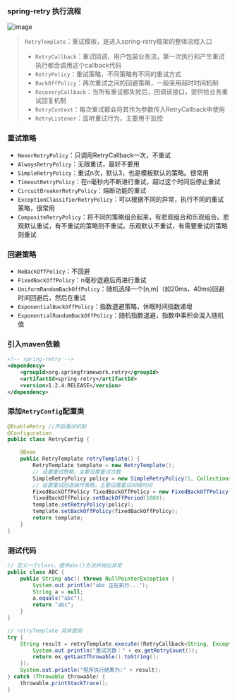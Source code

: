 ### spring-retry 执行流程
![image](http://106.13.189.134:8888/group1/M00/00/00/wKgABF275OeAYqGMAAHXPKAXRTQ007.png)
> `RetryTemplate`：重试模板，是进入spring-retry框架的整体流程入口
> + `RetryCallback`：重试回调，用户包装业务流，第一次执行和产生重试执行都会调用这个callback代码
> + `RetryPolicy`：重试策略，不同策略有不同的重试方式
> + `BackOffPolicy`：两次重试之间的回避策略，一般采用超时时间机制
> + `RecoveryCallback`：当所有重试都失败后，回调该接口，提供给业务重试回复机制
> + `RetryContext`：每次重试都会将其作为参数传入RetryCallback中使用
> + `RetryListener`：监听重试行为，主要用于监控

### 重试策略
+ `NeverRetryPolicy`：只调用RetryCallback一次，不重试
+ `AlwaysRetryPolicy`：无限重试，最好不要用
+ `SimpleRetryPolicy`：重试n次，默认3，也是模板默认的策略。很常用
+ `TimeoutRetryPolicy`：在n毫秒内不断进行重试，超过这个时间后停止重试
+ `CircuitBreakerRetryPolicy`：熔断功能的重试
+ `ExceptionClassifierRetryPolicy`：可以根据不同的异常，执行不同的重试策略，很常用
+ `CompositeRetryPolicy`：将不同的策略组合起来，有悲观组合和乐观组合。悲观默认重试，有不重试的策略则不重试。乐观默认不重试，有需要重试的策略则重试

### 回避策略
+ `NoBackOffPolicy`：不回避
+ `FixedBackOffPolicy`：n毫秒退避后再进行重试
+ `UniformRandomBackOffPolicy`：随机选择一个[n,m]（如20ms，40ms)回避时间回避后，然后在重试
+ `ExponentialBackOffPolicy`：指数退避策略，休眠时间指数递增
+ `ExponentialRandomBackOffPolicy`：随机指数退避，指数中乘积会混入随机值

### 引入maven依赖
```xml
<!-- spring-retry -->
<dependency>
    <groupId>org.springframework.retry</groupId>
    <artifactId>spring-retry</artifactId>
    <version>1.2.4.RELEASE</version>
</dependency>
```
### 添加`RetryConfig`配置类
```java
@EnableRetry //开启重试机制
@Configuration
public class RetryConfig {

    @Bean
    public RetryTemplate retryTemplate() {
        RetryTemplate template = new RetryTemplate();
        // 设置重试策略，主要设置重试次数
        SimpleRetryPolicy policy = new SimpleRetryPolicy(5, Collections.singletonMap(Exception.class, true));
        // 设置重试回退操作策略，主要设置重试间隔时间
        FixedBackOffPolicy fixedBackOffPolicy = new FixedBackOffPolicy();
        fixedBackOffPolicy.setBackOffPeriod(1000);
        template.setRetryPolicy(policy);
        template.setBackOffPolicy(fixedBackOffPolicy);
        return template;
    }
}
```
### 测试代码
```java
// 定义一个class，提供abc()方法并抛出异常
public class ABC {
    public String abc() throws NullPointerException {
        System.out.println("abc 正在执行...");
        String a = null;
        a.equals("abc");
        return "abc";
    }
}

// retryTemplate 具体使用
try {
    String result = retryTemplate.execute((RetryCallback<String, Exception>) ctx -> new ABC().abc(), ex -> {
        System.out.println("重试次数：" + ex.getRetryCount());
        return ex.getLastThrowable().toString();
    });
    System.out.println("程序执行结果为:" + result);
} catch (Throwable throwable) {
    throwable.printStackTrace();
}
```

